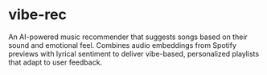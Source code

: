 # vibe-rec
An AI-powered music recommender that suggests songs based on their sound and emotional feel. Combines audio embeddings from Spotify previews with lyrical sentiment to deliver vibe-based, personalized playlists that adapt to user feedback.
